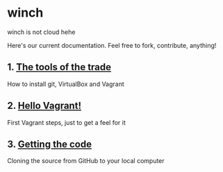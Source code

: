 # winch

winch is not cloud hehe

Here's our current documentation. Feel free to fork, contribute, anything!


## 1. [The tools of the trade](1-tools.md)

How to install git, VirtualBox and Vagrant

## 2. [Hello Vagrant!](2-vagrant.md)

First Vagrant steps, just to get a feel for it

## 3. [Getting the code](3-checkout.md)

Cloning the source from GitHub to your local computer
